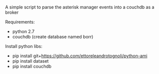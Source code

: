 A simple script to parse the asterisk manager events into a couchdb as a broker

Requirements:
- python 2.7
- couchdb (create database named borr)

Install python libs:
- pip install git+https://github.com/ettoreleandrotognoli/python-ami
- pip install dataset
- pip install couchdb


